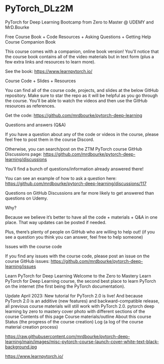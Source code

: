 # PyTorch_DLz2M
 PyTorch for Deep Learning Bootcamp from Zero to Master @ UDEMY and MrD.Bourke

Free Course Book + Code Resources + Asking Questions + Getting Help
Course Companion Book

This course comes with a companion, online book version! You'll notice that the course book contains all of the video materials but in text form (plus a few extra links and resources to learn more).

See the book: https://www.learnpytorch.io/



Course Code + Slides + Resources

You can find all of the course code, projects, and slides at the below GitHub repository. Make sure to star the repo as it will be helpful as you go through the course. You'll be able to watch the videos and then use the GitHub resources as references.

Get the code: https://github.com/mrdbourke/pytorch-deep-learning



Questions and answers (Q&A)

If you have a question about any of the code or videos in the course, please feel free to post them in the course Discord.

Otherwise, you can search/post on the ZTM PyTorch course GitHub Discussions page: https://github.com/mrdbourke/pytorch-deep-learning/discussions

You’ll find a bunch of questions/information already answered there!

You can see an example of how to ask a question here: https://github.com/mrdbourke/pytorch-deep-learning/discussions/117

Questions on GitHub Discussions are far more likely to get answered than questions on Udemy.

Why?

Because we believe it’s better to have all the code + materials + Q&A in one place. That way updates can be posted if needed.

Plus, there’s plenty of people on GitHub who are willing to help out! (if you see a question you think you can answer, feel free to help someone)



Issues with the course code

If you find any issues with the course code, please post an issue on the course GitHub issues: https://github.com/mrdbourke/pytorch-deep-learning/issues


Learn PyTorch for Deep Learning
Welcome to the Zero to Mastery Learn PyTorch for Deep Learning course, the second best place to learn PyTorch on the internet (the first being the PyTorch documentation).

Update April 2023: New tutorial for PyTorch 2.0 is live! And because PyTorch 2.0 is an additive (new features) and backward-compatible release, all previous course materials will still work with PyTorch 2.0.
pytorch deep learning by zero to mastery cover photo with different sections of the course
Contents of this page
Course materials/outline
About this course
Status (the progress of the course creation)
Log (a log of the course material creation process)

https://raw.githubusercontent.com/mrdbourke/pytorch-deep-learning/main/images/misc-pytorch-course-launch-cover-white-text-black-background.jpg

https://www.learnpytorch.io/

